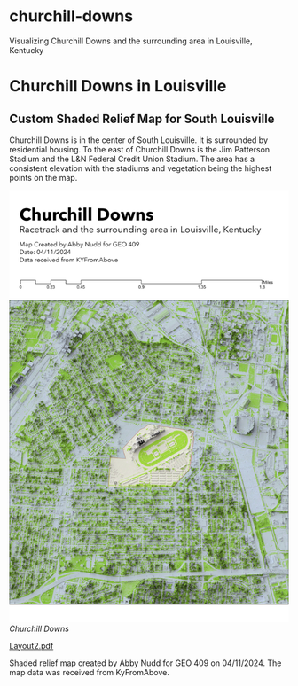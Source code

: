 # churchill-downs
Visualizing Churchill Downs and the surrounding area in Louisville, Kentucky

# Churchill Downs in Louisville
## Custom Shaded Relief Map for South Louisville

Churchill Downs is in the center of South Louisville. It is surrounded by residential housing. To the east of Churchill Downs is the Jim Patterson Stadium and the L&N Federal Credit Union Stadium. The area has a consistent elevation with the stadiums and vegetation being the highest points on the map.

![Churchill Downs](Layout2.jpg)     
*Churchill Downs*

[Layout2.pdf](Layout2.pdf)     

Shaded relief map created by Abby Nudd for GEO 409 on 04/11/2024. The map data was received from KyFromAbove.
